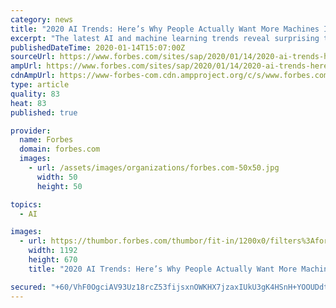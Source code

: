 ```yaml
---
category: news
title: "2020 AI Trends: Here’s Why People Actually Want More Machines In The Workplace"
excerpt: "The latest AI and machine learning trends reveal surprising twists on how these fast-changing technologies are disrupting business as usual, including why more people are welcoming machines in the workplace."
publishedDateTime: 2020-01-14T15:07:00Z
sourceUrl: https://www.forbes.com/sites/sap/2020/01/14/2020-ai-trends-heres-why-people-actually-want-more-machines-in-the-workplace/
ampUrl: https://www.forbes.com/sites/sap/2020/01/14/2020-ai-trends-heres-why-people-actually-want-more-machines-in-the-workplace/amp/
cdnAmpUrl: https://www-forbes-com.cdn.ampproject.org/c/s/www.forbes.com/sites/sap/2020/01/14/2020-ai-trends-heres-why-people-actually-want-more-machines-in-the-workplace/amp/
type: article
quality: 83
heat: 83
published: true

provider:
  name: Forbes
  domain: forbes.com
  images:
    - url: /assets/images/organizations/forbes.com-50x50.jpg
      width: 50
      height: 50

topics:
  - AI

images:
  - url: https://thumbor.forbes.com/thumbor/fit-in/1200x0/filters%3Aformat%28jpg%29/https%3A%2F%2Fspecials-images.forbesimg.com%2Fimageserve%2F5e18acfda854780006e84174%2F0x0.jpg%3FcropX1%3D14%26cropX2%3D1205%26cropY1%3D0%26cropY2%3D670
    width: 1192
    height: 670
    title: "2020 AI Trends: Here’s Why People Actually Want More Machines In The Workplace"

secured: "+60/VhF0OgciAV93Uz18rcZ53fijsxnOWKHX7jzaxIUkU3gK4HSnH+YOOUDdtwV2wXbiFIClP2dNcnkECmDhPSL0mJPomQ/6kXGJ9VIBJA8OAV4uCrpnP0+MPDu6popPqHsNjBUJTAfFkbGUipIGGb6FOLXStWWGnpyQu6Gq4/MAC1iaXpHQQHGXpOscAFylaq/Rt8GxYgb+PYJ6xu/431iNmBNv7JmOqxyEBMN47Hli4j5v/qiw7Bgm0KUM7yHOcG/ua75FqJKl3Yumat2HQDr40syVL0Bnfs3QAX+NQ7P8sC1P/pJ3wytMSVOn47NaJ2rpzwuCpGRH4s67Z3yuri5bAOcPhW03eKpzNHw780BSL7uCEG3vPS7LhIbmYnnxqQLhELm8yjPJk9eBnrrrE9TbyBwF7iFxrAHfMNo6vs660belPg5ebgAk06zbqEm2J5SBL/008S4956d82oT4vQ==;uweYVW7zkg27QaCa+RH5PQ=="
---
```


